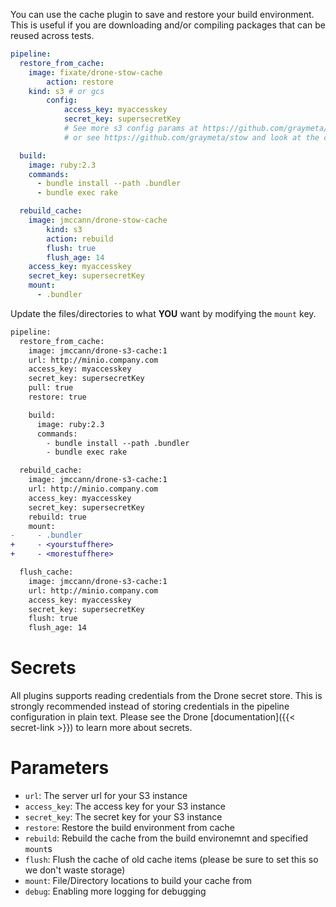 You can use the cache plugin to save and restore your build environment.  This
is useful if you are downloading and/or compiling packages that can be reused
across tests.

```yaml
pipeline:
  restore_from_cache:
    image: fixate/drone-stow-cache
		action: restore
    kind: s3 # or gcs
		config:
			access_key: myaccesskey
			secret_key: supersecretKey
			# See more s3 config params at https://github.com/graymeta/stow/blob/master/s3/config.go 
			# or see https://github.com/graymeta/stow and look at the config for your chosen provider

  build:
    image: ruby:2.3
    commands:
      - bundle install --path .bundler
      - bundle exec rake

  rebuild_cache:
    image: jmccann/drone-stow-cache
		kind: s3
		action: rebuild
		flush: true
		flush_age: 14
    access_key: myaccesskey
    secret_key: supersecretKey
    mount:
      - .bundler

```

Update the files/directories to what **YOU** want by modifying the `mount` key.

```diff
pipeline:
  restore_from_cache:
    image: jmccann/drone-s3-cache:1
    url: http://minio.company.com
    access_key: myaccesskey
    secret_key: supersecretKey
    pull: true
    restore: true

    build:
      image: ruby:2.3
      commands:
        - bundle install --path .bundler
        - bundle exec rake

  rebuild_cache:
    image: jmccann/drone-s3-cache:1
    url: http://minio.company.com
    access_key: myaccesskey
    secret_key: supersecretKey
    rebuild: true
    mount:
-     - .bundler
+     - <yourstuffhere>
+     - <morestuffhere>

  flush_cache:
    image: jmccann/drone-s3-cache:1
    url: http://minio.company.com
    access_key: myaccesskey
    secret_key: supersecretKey
    flush: true
    flush_age: 14
```

# Secrets

All plugins supports reading credentials from the Drone secret store. This is
strongly recommended instead of storing credentials in the pipeline configuration
in plain text. Please see the Drone [documentation]({{< secret-link >}}) to learn
more about secrets.

# Parameters

* `url`: The server url for your S3 instance
* `access_key`: The access key for your S3 instance
* `secret_key`: The secret key for your S3 instance
* `restore`: Restore the build environment from cache
* `rebuild`: Rebuild the cache from the build environemnt and specified `mount`s
* `flush`: Flush the cache of old cache items (please be sure to set this so we don't waste storage)
* `mount`: File/Directory locations to build your cache from
* `debug`: Enabling more logging for debugging
